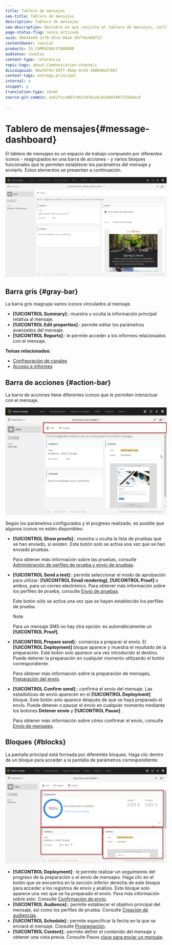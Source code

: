 ```yaml
---
title: Tablero de mensajes
seo-title: Tablero de mensajes
description: Tablero de mensajes
seo-description: Descubra en qué consiste el tablero de mensajes, incluida la barra de acciones y los distintos bloques funcionales.
page-status-flag: nunca activado
uuid: 9bb44ee8-2cf6-43ce-94a4-367f4e469713
contentOwner: sauviat
products: SG_CAMPAIGN/STANDARD
audience: canales
content-type: referencia
topic-tags: about-Communication-channels
discoiquuid: 90a78742-697f-46da-8c54-108048e57b67
context-tags: entrega,principal
internal: n
snippet: y
translation-type: tm+mt
source-git-commit: aa52fcca887c9423476a1bc0160d340f255b9ac8

---
```



# Tablero de mensajes{#message-dashboard}

El tablero de mensajes es un espacio de trabajo compuesto por diferentes iconos - reagrupados en una barra de acciones - y varios bloques funcionales que le permiten establecer los parámetros del mensaje y enviarlo. Estos elementos se presentan a continuación.

![](assets/delivery_dashboard_2.png)

## Barra gris {#gray-bar}

La barra gris reagrupa varios iconos vinculados al mensaje.

* **[!UICONTROL Summary]**:: muestra u oculta la información principal relativa al mensaje.
* **[!UICONTROL Edit properties]**:: permite editar los parámetros [](../../administration/using/configuring-email-channel.md#list-of-email-properties)avanzados del mensaje.
* **[!UICONTROL Reports]**:: le permite acceder a los informes relacionados con el mensaje.

**Temas relacionados:**

* [Configuración de canales](../../administration/using/about-channel-configuration.md)
* [Acceso a informes](../../reporting/using/about-dynamic-reports.md)

## Barra de acciones {#action-bar}

La barra de acciones tiene diferentes iconos que le permiten interactuar con el mensaje.

![](assets/delivery_dashboard_4.png)

Según los parámetros configurados y el progreso realizado, es posible que algunos iconos no estén disponibles.

* **[!UICONTROL Show proofs]**:: muestra u oculta la lista de pruebas que se han enviado, si existen. Este botón solo se activa una vez que se han enviado pruebas.

   Para obtener más información sobre las pruebas, consulte [Administración de perfiles de prueba y envío de pruebas](../../sending/using/managing-test-profiles-and-sending-proofs.md).

* **[!UICONTROL Send a test]**:: permite seleccionar el modo de aprobación para utilizar: **[!UICONTROL Email rendering]**, **[!UICONTROL Proof]** o ambos, para un correo electrónico. Para obtener más información sobre los perfiles de prueba, consulte [Envío de pruebas](../../sending/using/managing-test-profiles-and-sending-proofs.md#sending-proofs).

   Este botón sólo se activa una vez que se hayan establecido los perfiles de prueba.

   >[!NOTE]
   >
   >Para un mensaje SMS no hay otra opción: es automáticamente un **[!UICONTROL Proof]**.

* **[!UICONTROL Prepare send]**:: comienza a preparar el envío. El **[!UICONTROL Deployment]** bloque aparece y muestra el resultado de la preparación. Este botón solo aparece una vez introducido el destino. Puede detener la preparación en cualquier momento utilizando el botón correspondiente.

   Para obtener más información sobre la preparación de mensajes, [Preparación del envío](../../sending/using/preparing-the-send.md).

* **[!UICONTROL Confirm send]**:: confirma el envío del mensaje. Las estadísticas de envío aparecen en el **[!UICONTROL Deployment]** bloque. Este botón solo aparece después de que se haya preparado el envío. Puede detener o pausar el envío en cualquier momento mediante los botones **Detener envío** y **[!UICONTROL Pause]** .

   Para obtener más información sobre cómo confirmar el envío, consulte [Envío de mensajes](../../sending/using/confirming-the-send.md).

## Bloques {#blocks}

La pantalla principal está formada por diferentes bloques. Haga clic dentro de un bloque para acceder a la pantalla de parámetros correspondiente:

![](assets/delivery_dashboard_3.png)

* **[!UICONTROL Deployment]**:: le permite realizar un seguimiento del progreso de la preparación o el envío de mensajes. Haga clic en el botón que se encuentra en la sección inferior derecha de este bloque para acceder a los registros de envío y análisis. Este bloque solo aparece una vez que se ha preparado el envío. Para más información sobre esto. Consulte [Confirmación de envío](../../sending/using/confirming-the-send.md).
* **[!UICONTROL Audience]**:: permite establecer el objetivo principal del mensaje, así como los perfiles de prueba. Consulte [Creación de audiencias](../../audiences/using/creating-audiences.md).
* **[!UICONTROL Schedule]**:: permite especificar la fecha en la que se enviará el mensaje. Consulte [Programación](../../sending/using/about-scheduling-messages.md).
* **[!UICONTROL Content]**:: permite definir el contenido del mensaje y obtener una vista previa. Consulte Pasos [clave para enviar un mensaje](../../channels/using/key-steps-to-send-a-message.md).

